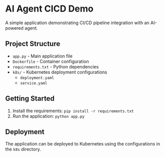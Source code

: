 # AI Agent CICD Demo

A simple application demonstrating CI/CD pipeline integration with an AI-powered agent.

## Project Structure
- `app.py` - Main application file
- `Dockerfile` - Container configuration
- `requirements.txt` - Python dependencies
- `k8s/` - Kubernetes deployment configurations
  - `deployment.yaml`
  - `service.yaml`

## Getting Started
1. Install the requirements: `pip install -r requirements.txt`
2. Run the application: `python app.py`

## Deployment
The application can be deployed to Kubernetes using the configurations in the `k8s` directory.